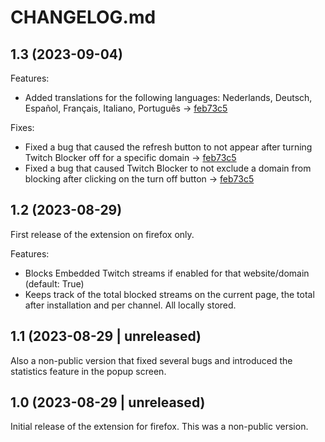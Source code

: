 # CHANGELOG.md

## 1.3 (2023-09-04)

Features:

  - Added translations for the following languages: Nederlands, Deutsch, Español, Français, Italiano, Português -> [feb73c5](https://github.com/dppancake/twitch-embed-blocker/commit/feb73c524a0dc42ae00a6a74fb0b95c0ba5943c3)

Fixes:

  - Fixed a bug that caused the refresh button to not appear after turning Twitch Blocker off for a specific domain -> [feb73c5](https://github.com/dppancake/twitch-embed-blocker/commit/feb73c524a0dc42ae00a6a74fb0b95c0ba5943c3)
  - Fixed a bug that caused Twitch Blocker to not exclude a domain from blocking after clicking on the turn off button -> [feb73c5](https://github.com/dppancake/twitch-embed-blocker/commit/feb73c524a0dc42ae00a6a74fb0b95c0ba5943c3)

## 1.2 (2023-08-29)
First release of the extension on firefox only.

Features:

  - Blocks Embedded Twitch streams if enabled for that website/domain (default: True)
  - Keeps track of the total blocked streams on the current page, the total after installation and per channel. All locally stored.

## 1.1 (2023-08-29 | unreleased)
Also a non-public version that fixed several bugs and introduced the statistics feature in the popup screen.
    
## 1.0 (2023-08-29 | unreleased)
Initial release of the extension for firefox. This was a non-public version.
